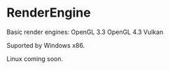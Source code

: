 # RenderEngine
Basic render engines:
OpenGL 3.3
OpenGL 4.3
Vulkan

Suported by Windows x86.

Linux coming soon.
